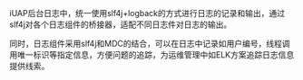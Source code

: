 ﻿iUAP后台日志中，统一使用slf4j+logback的方式进行日志的记录和输出，通过slf4j对各个日志组件的桥接器，适配不同日志件对日志的输出。

同时，日志组件采用slf4j和MDC的结合，可以在日志中记录如用户编号，线程调用唯一标识等指定信息，方便问题的追踪，为运维管理中如ELK方案追踪日志信息提供线索。
